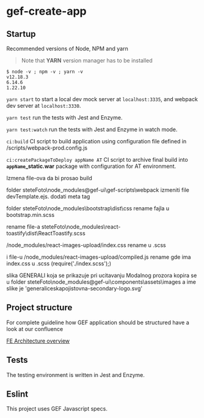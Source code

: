 # gef-create-app

## Startup

Recommended versions of Node, NPM and yarn

> Note that **YARN** version manager has to be installed

```
$ node -v ; npm -v ; yarn -v
v12.18.3
6.14.6
1.22.10
```

`yarn start` to start a local dev mock server at `localhost:3335`, and webpack dev server at `localhost:3330`.

`yarn test` run the tests with Jest and Enzyme.

`yarn test:watch` run the tests with Jest and Enzyme in watch mode.

`ci:build` CI script to build application using configuration file defined in /scripts/webpack-prod.config.js

`ci:createPackageToDeploy appName AT` CI script to archive final build into **`appName`\_static.war** package with
configuration for AT environment.

Izmena file-ova da bi prosao build

folder steteFoto\node_modules\@gef-ui\gef-scripts\webpack izmeniti file devTemplate.ejs. dodati meta tag <meta name="viewport" content="width=device-width">

folder steteFoto\node_modules\bootstrap\dist\css rename fajla u bootstrap.min.scss

rename file-a steteFoto\node_modules\react-toastify\dist\ReactToastify.scss

/node_modules/react-images-upload/index.css rename u .scss

i file-u /node_modules/react-images-upload/compiled.js rename gde ima index.css u .scss (require('./index.scss');)

slika GENERALI koja se prikazuje pri ucitavanju Modalnog prozora kopira se u folder steteFoto\node_modules\@gef-ui\components\assets\images a ime slike je 'generaliceskapojistovna-secondary-logo.svg'

## Project structure

For complete guideline how GEF application should be structured have a look at our confluence

[FE Architecture overview](https://confluence.cpas.cz/pages/viewpage.action?spaceKey=GFD&title=FE+architecture+overview)

## Tests

The testing environment is written in Jest and Enzyme.

## Eslint

This project uses GEF Javascript specs.
